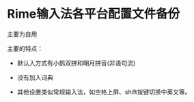 # Rime输入法各平台配置文件备份

主要为自用

主要的特点：

+ 默认入方式有小鹤双拼和朙月拼音(非语句流)

+ 没有加入词典

+ 其他设置类似常规输入法，如空格上屏、shift按键切换中英文等。
